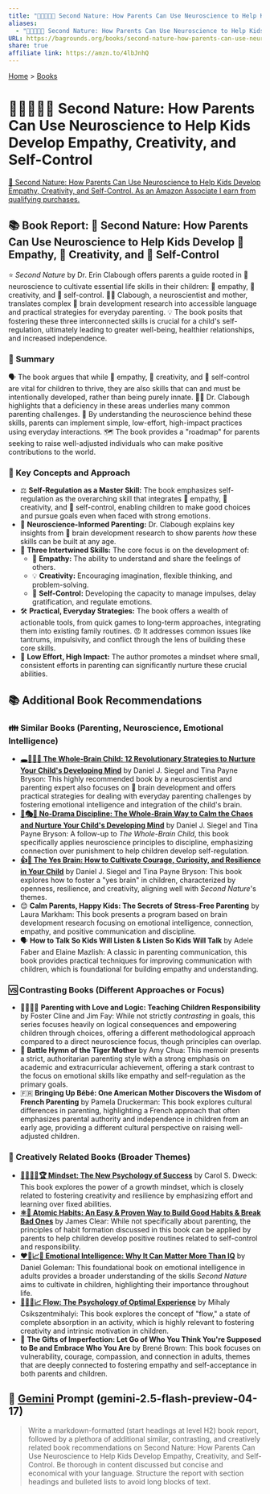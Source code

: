 ```yaml
---
title: "👨‍👩‍👧‍👦🧠 Second Nature: How Parents Can Use Neuroscience to Help Kids Develop Empathy, Creativity, and Self-Control"
aliases:
  - "👨‍👩‍👧‍👦🧠 Second Nature: How Parents Can Use Neuroscience to Help Kids Develop Empathy, Creativity, and Self-Control"
URL: https://bagrounds.org/books/second-nature-how-parents-can-use-neuroscience-to-help-kids-develop-empathy-creativity-and-self-control
share: true
affiliate link: https://amzn.to/4lbJnhQ
---
```

[Home](../index.md) > [Books](./index.md)  
# 👨‍👩‍👧‍👦🧠 Second Nature: How Parents Can Use Neuroscience to Help Kids Develop Empathy, Creativity, and Self-Control  
[🛒 Second Nature: How Parents Can Use Neuroscience to Help Kids Develop Empathy, Creativity, and Self-Control. As an Amazon Associate I earn from qualifying purchases.](https://amzn.to/4lbJnhQ)  
  
## 📚 Book Report: 🧠 Second Nature: How Parents Can Use Neuroscience to Help Kids Develop 🤝 Empathy, 🎨 Creativity, and 🧘 Self-Control  
  
⭐ *Second Nature* by Dr. Erin Clabough offers parents a guide rooted in 🧠 neuroscience to cultivate essential life skills in their children: 🤝 empathy, 🎨 creativity, and 🧘 self-control. 👩‍⚕️ Clabough, a neuroscientist and mother, translates complex 🧠 brain development research into accessible language and practical strategies for everyday parenting. 💡 The book posits that fostering these three interconnected skills is crucial for a child's self-regulation, ultimately leading to greater well-being, healthier relationships, and increased independence.  
  
### 📝 Summary  
  
🗣️ The book argues that while 🤝 empathy, 🎨 creativity, and 🧘 self-control are vital for children to thrive, they are also skills that can and must be intentionally developed, rather than being purely innate. 👨‍⚕️ Dr. Clabough highlights that a deficiency in these areas underlies many common parenting challenges. 🧠 By understanding the neuroscience behind these skills, parents can implement simple, low-effort, high-impact practices using everyday interactions. 🗺️ The book provides a "roadmap" for parents seeking to raise well-adjusted individuals who can make positive contributions to the world.  
  
### 🔑 Key Concepts and Approach  
  
* ⚖️ **Self-Regulation as a Master Skill:** The book emphasizes self-regulation as the overarching skill that integrates 🤝 empathy, 🎨 creativity, and 🧘 self-control, enabling children to make good choices and pursue goals even when faced with strong emotions.  
* 🧠 **Neuroscience-Informed Parenting:** Dr. Clabough explains key insights from 🧠 brain development research to show parents *how* these skills can be built at any age.  
* 🤝 **Three Intertwined Skills:** The core focus is on the development of:  
    * 🤗 **Empathy:** The ability to understand and share the feelings of others.  
    * 💡 **Creativity:** Encouraging imagination, flexible thinking, and problem-solving.  
    * 🧘 **Self-Control:** Developing the capacity to manage impulses, delay gratification, and regulate emotions.  
* 🛠️ **Practical, Everyday Strategies:** The book offers a wealth of actionable tools, from quick games to long-term approaches, integrating them into existing family routines. 😠 It addresses common issues like tantrums, impulsivity, and conflict through the lens of building these core skills.  
* 🚀 **Low Effort, High Impact:** The author promotes a mindset where small, consistent efforts in parenting can significantly nurture these crucial abilities.  
  
## 📚 Additional Book Recommendations  
  
### 👪 Similar Books (Parenting, Neuroscience, Emotional Intelligence)  
  
* **[🕳️🧠👶🏽 The Whole-Brain Child: 12 Revolutionary Strategies to Nurture Your Child's Developing Mind](./the-whole-brain-child.md)** by Daniel J. Siegel and Tina Payne Bryson: This highly recommended book by a neuroscientist and parenting expert also focuses on 🧠 brain development and offers practical strategies for dealing with everyday parenting challenges by fostering emotional intelligence and integration of the child's brain.  
* **[🚫🎭🧠 No-Drama Discipline: The Whole-Brain Way to Calm the Chaos and Nurture Your Child's Developing Mind](./no-drama-discipline.md)** by Daniel J. Siegel and Tina Payne Bryson: A follow-up to *The Whole-Brain Child*, this book specifically applies neuroscience principles to discipline, emphasizing connection over punishment to help children develop self-regulation.  
* **[👍🧠 The Yes Brain: How to Cultivate Courage, Curiosity, and Resilience in Your Child](./the-yes-brain.md)** by Daniel J. Siegel and Tina Payne Bryson: This book explores how to foster a "yes brain" in children, characterized by openness, resilience, and creativity, aligning well with *Second Nature*'s themes.  
* 😊 **Calm Parents, Happy Kids: The Secrets of Stress-Free Parenting** by Laura Markham: This book presents a program based on brain development research focusing on emotional intelligence, connection, empathy, and positive communication and discipline.  
* 🗣️ **How to Talk So Kids Will Listen & Listen So Kids Will Talk** by Adele Faber and Elaine Mazlish: A classic in parenting communication, this book provides practical techniques for improving communication with children, which is foundational for building empathy and understanding.  
  
### 🆚 Contrasting Books (Different Approaches or Focus)  
  
* 👨‍👩‍👧‍👦 **Parenting with Love and Logic: Teaching Children Responsibility** by Foster Cline and Jim Fay: While not strictly *contrasting* in goals, this series focuses heavily on logical consequences and empowering children through choices, offering a different methodological approach compared to a direct neuroscience focus, though principles can overlap.  
* 🐅 **Battle Hymn of the Tiger Mother** by Amy Chua: This memoir presents a strict, authoritarian parenting style with a strong emphasis on academic and extracurricular achievement, offering a stark contrast to the focus on emotional skills like empathy and self-regulation as the primary goals.  
* 🇫🇷 **Bringing Up Bébé: One American Mother Discovers the Wisdom of French Parenting** by Pamela Druckerman: This book explores cultural differences in parenting, highlighting a French approach that often emphasizes parental authority and independence in children from an early age, providing a different cultural perspective on raising well-adjusted children.  
  
### 🎨 Creatively Related Books (Broader Themes)  
  
* **[🌱🧘🏼‍♀️🏆 Mindset: The New Psychology of Success](./mindset.md)** by Carol S. Dweck: This book explores the power of a growth mindset, which is closely related to fostering creativity and resilience by emphasizing effort and learning over fixed abilities.  
* **[⚛️🔄 Atomic Habits: An Easy & Proven Way to Build Good Habits & Break Bad Ones](./atomic-habits.md)** by James Clear: While not specifically about parenting, the principles of habit formation discussed in this book can be applied by parents to help children develop positive routines related to self-control and responsibility.  
* **[❤️🧠📈🤔 Emotional Intelligence: Why It Can Matter More Than IQ](./emotional-intelligence.md)** by Daniel Goleman: This foundational book on emotional intelligence in adults provides a broader understanding of the skills *Second Nature* aims to cultivate in children, highlighting their importance throughout life.  
* **[🌊🧘🧠📈 Flow: The Psychology of Optimal Experience](./flow-the-psychology-of-optimal-experience.md)** by Mihaly Csikszentmihalyi: This book explores the concept of "flow," a state of complete absorption in an activity, which is highly relevant to fostering creativity and intrinsic motivation in children.  
* 💖 **The Gifts of Imperfection: Let Go of Who You Think You're Supposed to Be and Embrace Who You Are** by Brené Brown: This book focuses on vulnerability, courage, compassion, and connection in adults, themes that are deeply connected to fostering empathy and self-acceptance in both parents and children.  
  
## 💬 [Gemini](../software/gemini.md) Prompt (gemini-2.5-flash-preview-04-17)  
> Write a markdown-formatted (start headings at level H2) book report, followed by a plethora of additional similar, contrasting, and creatively related book recommendations on Second Nature: How Parents Can Use Neuroscience to Help Kids Develop Empathy, Creativity, and Self-Control. Be thorough in content discussed but concise and economical with your language. Structure the report with section headings and bulleted lists to avoid long blocks of text.